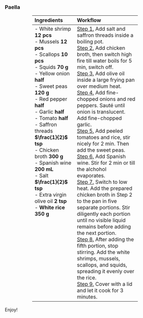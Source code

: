### Paella

<table style="width: 66%; margin: 0 auto; border-collapse: collapse; text-align: left;">
<thead>
  <tr>
    <th text-align: left; vertical-align: top; style="width: 40%;">Ingredients</th>
    <th text-align: left; vertical-align: top; style="width: 60%;">Workflow</th>
  </tr>
</thead>
<tbody>
  <tr>
    <td style="text-align: left; vertical-align: top;">
    - White shrimp <b>12 pcs</b><br>
    - Mussels <b>12 pcs</b><br>
    - Scallops <b>10 pcs</b><br>
    - Squids <b>70 g</b><br>
    - Yellow onion <b>half</b><br>
    - Sweet peas <b>120 g</b><br>
    - Red pepper <b>half</b><br>
    - Garlic <b>half</b><br>
    - Tomato <b>half</b><br>
    - Saffron threads <b>$\frac{1}{2}$ tsp</b><br>
    - Chicken broth <b>300 g</b><br>
    - Spanish wine <b>200 mL</b><br>
    - Salt <b>$\frac{1}{2}$ tsp</b><br>
    - Extra virgin olive oil <b>2 tsp</b><br>
    - <span class="dashed-popover" data-toggle="popover" data-placement="top" title="Calaspara rice preferred. However, premium-level Thai jasmine rice or sushi rice is also delicious with a unique flavor"><b>White rice</b></span> <b>350 g</b>
    </td>
    <td style="text-align: left; vertical-align: top;">
    <u>Step 1.</u> Add salt and saffron threads inside a boiling pot.<br>
    <u>Step 2.</u> Add chicken broth, then switch high fire till water boils for 5 min, switch off.<br>
    <u>Step 3.</u> Add olive oil inside a large frying pan over medium heat.<br>
    <u>Step 4.</u> Add fine-chopped onions and red peppers. Sauté until onion is translucent. Add fine-chopped garlic.<br>
    <u>Step 5.</u> Add peeled tomatoes and rice, stir nicely for 2 min. Then add the sweet peas.<br>
    <u>Step 6.</u> Add Spanish wine. Stir for 2 min or till the alchohol evaporates.<br>
    <u>Step 7.</u> Switch to low heat. Add the prepared chicken broth in Step 2 to the pan in five separate portions. <span class="dashed-popover" data-toggle="popover" data-placement="top" title="Prevent the rice from sticking to the bottom of the pan"> Stir diligently</span> each portion until no visible liquid remains before adding the next portion.<br>
    <u>Step 8.</u> After adding the fifth portion, stop stirring. Add the white shrimps, mussels, scallops, and squids, spreading it evenly over the rice.<br>
    <u>Step 9.</u> Cover with a lid and let it cook for 3 minutes.
    </td>
  </tr>
</tbody>
</table>
<br>
Enjoy!
